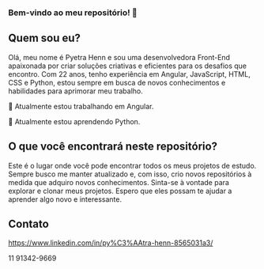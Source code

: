 
### Bem-vindo ao meu repositório! 👋

## Quem sou eu? 
Olá, meu nome é Pyetra Henn e sou uma desenvolvedora Front-End apaixonada por criar soluções criativas e eficientes para os desafios que encontro. Com 22 anos, tenho experiência em Angular, JavaScript, HTML, CSS e Python, estou sempre em busca de novos conhecimentos e habilidades para aprimorar meu trabalho.

🔭 Atualmente estou trabalhando em Angular.

🌱 Atualmente estou aprendendo Python.

## O que você encontrará neste repositório? 

Este é o lugar onde você pode encontrar todos os meus projetos de estudo. Sempre busco me manter atualizado e, com isso, crio novos repositórios à medida que adquiro novos conhecimentos. Sinta-se à vontade para explorar e clonar meus projetos. Espero que eles possam te ajudar a aprender algo novo e interessante.

## Contato 
https://www.linkedin.com/in/py%C3%AAtra-henn-8565031a3/

11 91342-9669



